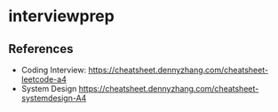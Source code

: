 # interviewprep

## References
- Coding Interview: https://cheatsheet.dennyzhang.com/cheatsheet-leetcode-a4
- System Design https://cheatsheet.dennyzhang.com/cheatsheet-systemdesign-A4
